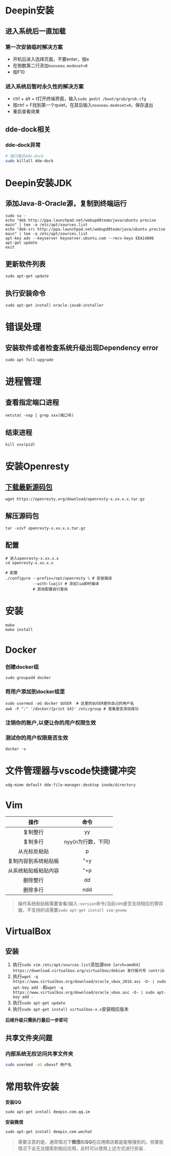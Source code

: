 # Deepin安装
## 进入系统后一直加载
### 第一次安装临时解决方案
- 开机后进入选择页面，不要enter，按e
- 在倒数第二行添加`nouveau.modeset=0`
- 按F10
### 进入系统后暂时永久性的解决方案
- ctrl + alt + t打开终端界面，输入`sudo gedit /boot/grub/grub.cfg`
- 按ctrl + F找到第一个quiet，在其后输入`nouveau.modeset=0`，保存退出
- 重启查看效果

## dde-dock相关
### dde-dock异常
```bash
# 强行重启dde-dock
sudo killall dde-dock
```

# Deepin安装JDK
## 添加Java-8-Oracle源，复制到终端运行
```
sudo su -
echo "deb http://ppa.launchpad.net/webupd8team/java/ubuntu precise main" | tee -a /etc/apt/sources.list
echo "deb-src http://ppa.launchpad.net/webupd8team/java/ubuntu precise main" | tee -a /etc/apt/sources.list
apt-key adv --keyserver keyserver.ubuntu.com --recv-keys EEA14886
apt-get update
exit
```
## 更新软件列表
```
sudo apt-get update
```
## 执行安装命令
```
sudo apt-get install oracle-java8-installer
```
# 错误处理
## 安装软件或者检查系统升级出现Dependency error
```
sudo apt full-upgrade
```

# 进程管理
## 查看指定端口进程
```netstat -nap | grep xxx(端口号)```

## 结束进程
```kill xxx(pid)```

# 安装Openresty
## [下载最新源码包](https://openresty.org/cn/download.html)
```
wget https://openresty.org/download/openresty-x.xx.x.x.tar.gz
```
## 解压源码包
```
tar -xzvf openresty-x.xx.x.x.tar.gz
```

## 配置
```
# 进入openresty-x.xx.x.x
cd openresty-x.xx.x.x

# 配置
./configure --prefix=/opt/openresty \ # 安装路径
            --with-luajit # 添加lua即时编译
            # 其他配置自行查阅
```

# 安装
```
make
make install
```

# Docker
### 创建docker组
`sudo groupadd docker`
### 将用户添加到docker组里
```
sudo usermod -aG docker $USER  # 这里的$USER是你自己的用户名
awk -F ":" '/docker/{print $4}' /etc/group # 查看是否添加成功
```
### 注销你的账户,以便让你的用户权限生效
### 测试你的用户权限是否生效
```docker -v```

# 文件管理器与vscode快捷键冲突
```xdg-mime default dde-file-manager.desktop inode/directory```

# Vim
|操作|命令|
|:---:|:---:|
|复制整行|yy|
|复制多行|nyy(n为行数，下同)|
|从光标处粘贴|p|
|复制内容到系统粘贴板|"+y|
|从系统粘贴板粘贴内容|"+p|
|删除整行|dd|
|删除多行|ndd|
> 操作系统粘贴板需要查看(输入```:version```命令)当前vim是否支持相应的寄存器，不支持的话需要```sudo apt-get install vim-gnome```

# VirtualBox
## 安装
1. 执行```sudo vim /etc/apt/sources.list```添加源```deb [arch=amd64] https://download.virtualbox.org/virtualbox/debian 发行版代号 contrib```
2. 执行```wget -q https://www.virtualbox.org/download/oracle_vbox_2016.asc -O- | sudo apt-key add -```和```wget -q https://www.virtualbox.org/download/oracle_vbox.asc -O- | sudo apt-key add -```
3. 执行```sudo apt-get update```
4. 执行```sudo apt-get install virtualbox-x.x```安装相应版本

**后续升级只需执行最后一步即可**

## 共享文件夹问题
### 内部系统无权访问共享文件夹
```bash
sudo usermod -aG vboxsf 用户名
```

# 常用软件安装
**安装QQ**
```
sudo apt-get install deepin.com.qq.im
```
**安装微信**
```
sudo apt-get install deepin.com.wechat
```
> 需要注意的是，通常情况下**微信**和**QQ**在应用商店都是能够搜到的，但某些情况下会无法搜索到相应应用，此时可以使用上述方式进行安装．
